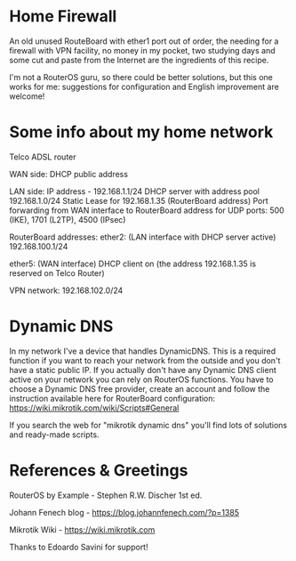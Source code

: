 # Home Firewall
An old unused RouteBoard with ether1 port out of order, the needing for a firewall with VPN facility, no money in my pocket, two studying days and some cut and paste from the Internet are the ingredients of this recipe.

I'm not a RouterOS guru, so there could be better solutions, but this one works for me: suggestions for configuration and English improvement are welcome!

# Some info about my home network

Telco ADSL router

WAN side: DHCP public address

LAN side: 
IP address - 192.168.1.1/24
DHCP server with address pool 192.168.1.0/24
Static Lease for 192.168.1.35 (RouterBoard address)
Port forwarding from WAN interface to RouterBoard address for UDP ports: 500 (IKE), 1701 (L2TP), 4500 (IPsec)

RouterBoard addresses:
ether2: (LAN interface with DHCP server active)
192.168.100.1/24

ether5: (WAN interface)
DHCP client on (the address 192.168.1.35 is reserved on Telco Router)

VPN network:
192.168.102.0/24

# Dynamic DNS
In my network I've a device that handles DynamicDNS. This is a required function if you want to reach your network from the outside and you don't have a static public IP.
If you actually don't have any Dynamic DNS client active on your network you can rely on RouterOS functions.
You have to choose a Dynamic DNS free provider, create an account and follow the instruction available here for RouterBoard configuration:
https://wiki.mikrotik.com/wiki/Scripts#General

If you search the web for "mikrotik dynamic dns" you'll find lots of solutions and ready-made scripts.

# References & Greetings
RouterOS by Example - Stephen R.W. Discher 1st ed.

Johann Fenech blog - https://blog.johannfenech.com/?p=1385

Mikrotik Wiki - https://wiki.mikrotik.com

Thanks to Edoardo Savini for support!

